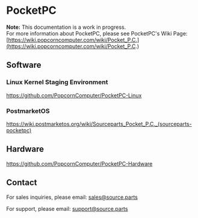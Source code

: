 # PocketPC

**Note:** This documentation is a work in progress.  
For more information about PocketPC, please see PocketPC's Wiki Page: [https://wiki.popcorncomputer.com/wiki/Pocket_P.C.](https://wiki.popcorncomputer.com/wiki/Pocket_P.C.)

## Software

### Linux Kernel Staging Environment
https://github.com/PopcornComputer/PocketPC-Linux

### PostmarketOS
https://wiki.postmarketos.org/wiki/Sourceparts_Pocket_P.C._(sourceparts-pocketpc)

## Hardware
https://github.com/PopcornComputer/PocketPC-Hardware

## Contact
For sales inquiries, please email: <a href="mailto:sales@source.parts">sales@source.parts</a>

For support, please email: <a href="mailto:support@source.parts">support@source.parts</a>

